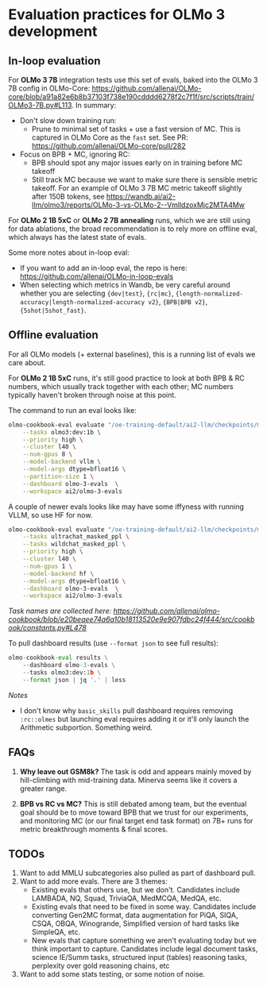 # Evaluation practices for OLMo 3 development


## In-loop evaluation

For **OLMo 3 7B** integration tests use this set of evals, baked into the OLMo 3 7B config in OLMo-Core: https://github.com/allenai/OLMo-core/blob/a91a82e6b8b37103f738e190cdddd6278f2c7f1f/src/scripts/train/OLMo3-7B.py#L113. In summary:
* Don't slow down training run:
    * Prune to minimal set of tasks + use a fast version of MC. This is captured in OLMo Core as the `fast` set. See PR: https://github.com/allenai/OLMo-core/pull/282
* Focus on BPB + MC, ignoring RC:
    * BPB should spot any major issues early on in training before MC takeoff
    * Still track MC because we want to make sure there is sensible metric takeoff. For an example of OLMo 3 7B MC metric takeoff slightly after 150B tokens, see https://wandb.ai/ai2-llm/olmo3/reports/OLMo-3-vs-OLMo-2--VmlldzoxMjc2MTA4Mw


For **OLMo 2 1B 5xC** or **OLMo 2 7B annealing** runs, which we are still using for data ablations, the broad recommendation is to rely more on offline eval, which always has the latest state of evals.

Some more notes about in-loop eval:
* If you want to add an in-loop eval, the repo is here: https://github.com/allenai/OLMo-in-loop-evals
* When selecting which metrics in Wandb, be very careful around whether you are selecting `{dev|test}`, `{rc|mc}`, `{length-normalized-accuracy|length-normalized-accuracy v2}`, `{BPB|BPB v2}`, `{5shot|5shot_fast}`.


## Offline evaluation

For all OLMo models (+ external baselines), this is a running list of evals we care about.

For **OLMo 2 1B 5xC** runs, it's still good practice to look at both BPB & RC numbers, which usually track together with each other; MC numbers typically haven't broken through noise at this point.

The command to run an eval looks like:

```bash
olmo-cookbook-eval evaluate "/oe-training-default/ai2-llm/checkpoints/mayeec/olmo-cookbook-core-v2-1bv2-5xC-dclm-baseline-topic-classified-sample-natural-28f8e9a9/step61000-hf" \
    --tasks olmo3:dev:1b \
    --priority high \
    --cluster l40 \
    --num-gpus 8 \
    --model-backend vllm \
    --model-args dtype=bfloat16 \
    --partition-size 1 \
    --dashboard olmo-3-evals  \
    --workspace ai2/olmo-3-evals
```

A couple of newer evals looks like may have some iffyness with running VLLM, so use HF for now.

```bash
olmo-cookbook-eval evaluate "/oe-training-default/ai2-llm/checkpoints/mayeec/olmo-cookbook-core-v2-1bv2-5xC-dclm-baseline-topic-classified-sample-natural-28f8e9a9/step61000-hf" \
    --tasks ultrachat_masked_ppl \
    --tasks wildchat_masked_ppl \
    --priority high \
    --cluster l40 \
    --num-gpus 1 \
    --model-backend hf \
    --model-args dtype=bfloat16 \
    --dashboard olmo-3-evals  \
    --workspace ai2/olmo-3-evals
```


*Task names are collected here: https://github.com/allenai/olmo-cookbook/blob/e20beaee74a6a10b18113520e9e907fdbc24f444/src/cookbook/constants.py#L478*


To pull dashboard results (use `--format json` to see full results):

```python
olmo-cookbook-eval results \
    --dashboard olmo-3-evals \
    --tasks olmo3:dev:1b \
    --format json | jq '.' | less
```


*Notes*
* I don't know why `basic_skills` pull dashboard requires removing `:rc::olmes` but launching eval requires adding it or it'll only launch the Arithmetic subportion. Something weird.

## FAQs

1. **Why leave out GSM8k?** The task is odd and appears mainly moved by hill-climbing with mid-training data. Minerva seems like it covers a greater range.

2. **BPB vs RC vs MC?** This is still debated among team, but the eventual goal should be to move toward BPB that we trust for our experiments, and monitoring MC (or our final target end task format) on 7B+ runs for metric breakthrough moments & final scores.


## TODOs

1. Want to add MMLU subcategories also pulled as part of dashboard pull.
2. Want to add more evals. There are 3 themes:
    * Existing evals that others use, but we don't. Candidates include LAMBADA, NQ, Squad, TriviaQA, MedMCQA, MedQA, etc.
    * Existing evals that need to be fixed in some way. Candidates include converting Gen2MC format, data augmentation for PiQA, SIQA, CSQA, OBQA, Winogrande, Simplified version of hard tasks like SimpleQA, etc.
    * New evals that capture something we aren't evaluating today but we think important to capture. Candidates include legal document tasks, science IE/Summ tasks, structured input (tables) reasoning tasks, perplexity over gold reasoning chains, etc
3. Want to add some stats testing, or some notion of noise.